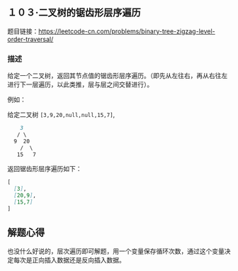 ## １０３·二叉树的锯齿形层序遍历

题目链接：https://leetcode-cn.com/problems/binary-tree-zigzag-level-order-traversal/

### 描述

给定一个二叉树，返回其节点值的锯齿形层序遍历。（即先从左往右，再从右往左进行下一层遍历，以此类推，层与层之间交替进行）。

例如：

给定二叉树 `[3,9,20,null,null,15,7]`,

```markdown
    3
   / \
  9  20
    /  \
   15   7
```

返回锯齿形层序遍历如下：

```markdown
[
  [3],
  [20,9],
  [15,7]
]
```

## 解题心得

也没什么好说的，层次遍历即可解题，用一个变量保存循环次数，通过这个变量决定每次是正向插入数据还是反向插入数据。

